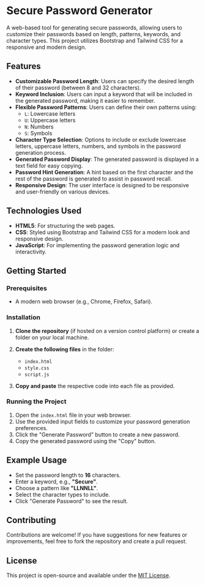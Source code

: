 # Secure Password Generator

A web-based tool for generating secure passwords, allowing users to customize their passwords based on length, patterns, keywords, and character types. This project utilizes Bootstrap and Tailwind CSS for a responsive and modern design.

## Features

- **Customizable Password Length**: Users can specify the desired length of their password (between 8 and 32 characters).
- **Keyword Inclusion**: Users can input a keyword that will be included in the generated password, making it easier to remember.
- **Flexible Password Patterns**: Users can define their own patterns using:
  - `L`: Lowercase letters
  - `U`: Uppercase letters
  - `N`: Numbers
  - `S`: Symbols
- **Character Type Selection**: Options to include or exclude lowercase letters, uppercase letters, numbers, and symbols in the password generation process.
- **Generated Password Display**: The generated password is displayed in a text field for easy copying.
- **Password Hint Generation**: A hint based on the first character and the rest of the password is generated to assist in password recall.
- **Responsive Design**: The user interface is designed to be responsive and user-friendly on various devices.

## Technologies Used

- **HTML5**: For structuring the web pages.
- **CSS**: Styled using Bootstrap and Tailwind CSS for a modern look and responsive design.
- **JavaScript**: For implementing the password generation logic and interactivity.

## Getting Started

### Prerequisites

- A modern web browser (e.g., Chrome, Firefox, Safari).

### Installation

1. **Clone the repository** (if hosted on a version control platform) or create a folder on your local machine.
2. **Create the following files** in the folder:
   - `index.html`
   - `style.css`
   - `script.js`

3. **Copy and paste** the respective code into each file as provided.

### Running the Project

1. Open the `index.html` file in your web browser.
2. Use the provided input fields to customize your password generation preferences.
3. Click the "Generate Password" button to create a new password.
4. Copy the generated password using the "Copy" button.

## Example Usage

- Set the password length to **16** characters.
- Enter a keyword, e.g., **"Secure"**.
- Choose a pattern like **"LLNNLL"**.
- Select the character types to include.
- Click "Generate Password" to see the result.

## Contributing

Contributions are welcome! If you have suggestions for new features or improvements, feel free to fork the repository and create a pull request.

## License

This project is open-source and available under the [MIT License](LICENSE).
